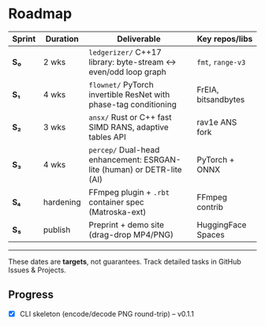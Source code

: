 # Roadmap

| Sprint | Duration | Deliverable | Key repos/libs |
|--------|----------|-------------|----------------|
| **S₀** | 2 wks | `ledgerizer/` C++17 library: byte-stream ↔ even/odd loop graph | `fmt`, `range-v3` |
| **S₁** | 4 wks | `flownet/` PyTorch invertible ResNet with phase-tag conditioning | FrEIA, bitsandbytes |
| **S₂** | 3 wks | `ansx/` Rust or C++ fast SIMD RANS, adaptive tables API | rav1e ANS fork |
| **S₃** | 4 wks | `percep/` Dual-head enhancement: ESRGAN-lite (human) or DETR-lite (AI) | PyTorch + ONNX |
| **S₄** | hardening | FFmpeg plugin + `.rbt` container spec (Matroska-ext) | FFmpeg contrib |
| **S₅** | publish | Preprint + demo site (drag-drop MP4/PNG) | HuggingFace Spaces |

---

These dates are **targets**, not guarantees.  Track detailed tasks in GitHub Issues & Projects. 

## Progress

- [x] CLI skeleton (encode/decode PNG round-trip) – v0.1.1 
